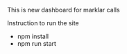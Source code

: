 This is new dashboard for marklar calls


Instruction to run the site
- npm install
- npm run start
